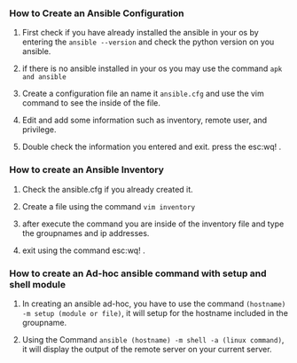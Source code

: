 ### How to Create an Ansible Configuration 

1. First check if you have already installed the ansible in your os by entering the `ansible --version` and check the python version on you ansible.

2. if there is no ansible installed in your os you may use the command `apk and ansible`

3. Create a configuration file an name it `ansible.cfg` and use the vim command to see the inside of the file.

4. Edit and add some information such as inventory, remote user, and privilege.

5. Double check the information you entered and exit. press the esc:wq! .

### How to create an Ansible Inventory

1. Check the ansible.cfg if you already created it.

2. Create a file using the command `vim inventory`

3. after execute the command you are inside of the inventory file and type the groupnames and ip addresses. 

4. exit using the command esc:wq! .

### How to create an Ad-hoc ansible command with setup and shell module

1. In creating an ansible ad-hoc, you have to use the command `(hostname) -m setup (module or file)`, it will setup for the hostname included in the groupname.


2. Using the Command `ansible (hostname) -m shell -a (linux command)`, it will display the output of the remote server on your current server. 


